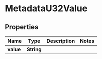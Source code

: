 

# MetadataU32Value


## Properties

| Name | Type | Description | Notes |
|------------ | ------------- | ------------- | -------------|
|**value** | **String** |  |  |



